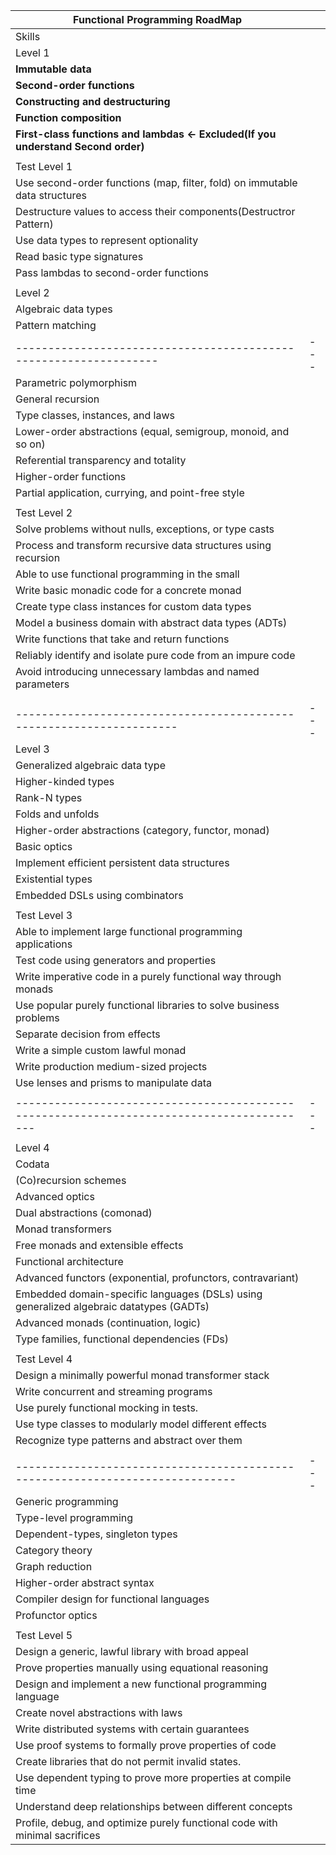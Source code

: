 | Functional Programming RoadMap                                                            |     |
|-------------------------------------------------------------------------------------------|-----|
| Skills                                                                                    |     |
| Level 1                                                                                   |     |
| **Immutable data**                                                                        |     |
| **Second-order functions**                                                                |     |
| **Constructing and destructuring**                                                        |     |
| **Function composition**                                                                  |     |
| **First-class functions and lambdas <- Excluded(If you understand Second order)**         |     |
|                                                                                           |     |
| Test Level 1                                                                              |     |
| Use second-order functions (map, filter, fold) on immutable data structures               |     |
| Destructure values to access their components(Destructror Pattern)                        |     |
| Use data types to represent optionality                                                   |     |
| Read basic type signatures                                                                |     |
| Pass lambdas to second-order functions                                                    |     |
|                                                                                           |     |
| Level 2                                                                                   |     |
| Algebraic data types                                                                      |     |
| Pattern matching                                                                          |     |                                            |   |
| -----------------------------------------------------------------                         | --- |
| Parametric polymorphism                                                                   |     |
| General recursion                                                                         |     |
| Type classes, instances, and laws                                                         |     |
| Lower-order abstractions (equal, semigroup, monoid, and so on)                            |     |
| Referential transparency and totality                                                     |     |
| Higher-order functions                                                                    |     |
| Partial application, currying, and point-free style                                       |     |
|                                                                                           |     |
| Test Level 2                                                                              |     |
| Solve problems without nulls, exceptions, or type casts                                   |     |
| Process and transform recursive data structures using recursion                           |     |
| Able to use functional programming in the small                                           |     |
| Write basic monadic code for a concrete monad                                             |     |
| Create type class instances for custom data types                                         |     |
| Model a business domain with abstract data types (ADTs)                                   |     |
| Write functions that take and return functions                                            |     |
| Reliably identify and isolate pure code from an impure code                               |     |
| Avoid introducing unnecessary lambdas and named parameters                                |     |
|                                                                                           |     |
|                                                                                           |     |
| --------------------------------------------------------------------                      | --- |
| Level 3                                                                                   |     |
| Generalized algebraic data type                                                           |     |
| Higher-kinded types                                                                       |     |
| Rank-N types                                                                              |     |
| Folds and unfolds                                                                         |     |
| Higher-order abstractions (category, functor, monad)                                      |     |
| Basic optics                                                                              |     |
| Implement efficient persistent data structures                                            |     |
| Existential types                                                                         |     |
| Embedded DSLs using combinators                                                           |     |
|                                                                                           |     |
| Test Level 3                                                                              |     |
| Able to implement large functional programming applications                               |     |
| Test code using generators and properties                                                 |     |
| Write imperative code in a purely functional way through monads                           |     |
| Use popular purely functional libraries to solve business problems                        |     |
| Separate decision from effects                                                            |     |
| Write a simple custom lawful monad                                                        |     |
| Write production medium-sized projects                                                    |     |
| Use lenses and prisms to manipulate data                                                  |     |
|                                                                                           |     |
| ----------------------------------------------------------------------------------------- | --- |
|                                                                                           |     |
| Level 4                                                                                   |     |
| Codata                                                                                    |     |
| (Co)recursion schemes                                                                     |     |
| Advanced optics                                                                           |     |
| Dual abstractions (comonad)                                                               |     |
| Monad transformers                                                                        |     |
| Free monads and extensible effects                                                        |     |
| Functional architecture                                                                   |     |
| Advanced functors (exponential, profunctors, contravariant)                               |     |
| Embedded domain-specific languages (DSLs) using generalized algebraic datatypes (GADTs)   |     |
| Advanced monads (continuation, logic)                                                     |     |
| Type families, functional dependencies (FDs)                                              |     |
|                                                                                           |     |
| Test Level 4                                                                              |     |
| Design a minimally powerful monad transformer stack                                       |     |
| Write concurrent and streaming programs                                                   |     |
| Use purely functional mocking in tests.                                                   |     |
| Use type classes to modularly model different effects                                     |     |
| Recognize type patterns and abstract over them                                            |     |
|                                                                                           |     |
| -----------------------------------------------------------------------------             | --- |
| Generic programming                                                                       |     |
| Type-level programming                                                                    |     |
| Dependent-types, singleton types                                                          |     |
| Category theory                                                                           |     |
| Graph reduction                                                                           |     |
| Higher-order abstract syntax                                                              |     |
| Compiler design for functional languages                                                  |     |
| Profunctor optics                                                                         |     |
|                                                                                           |     |
| Test Level 5                                                                              |     |
| Design a generic, lawful library with broad appeal                                        |     |
| Prove properties manually using equational reasoning                                      |     |
| Design and implement a new functional programming language                                |     |
| Create novel abstractions with laws                                                       |     |
| Write distributed systems with certain guarantees                                         |     |
| Use proof systems to formally prove properties of code                                    |     |
| Create libraries that do not permit invalid states.                                       |     |
| Use dependent typing to prove more properties at compile time                             |     |
| Understand deep relationships between different concepts                                  |     |
| Profile, debug, and optimize purely functional code with minimal sacrifices               |     |
